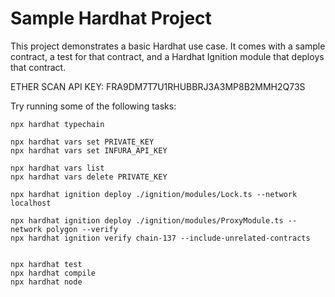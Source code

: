 # Sample Hardhat Project

This project demonstrates a basic Hardhat use case. It comes with a sample contract, a test for that contract, and a Hardhat Ignition module that deploys that contract.

ETHER SCAN API KEY: FRA9DM7T7U1RHUBBRJ3A3MP8B2MMH2Q73S

Try running some of the following tasks:
```shell
npx hardhat typechain

npx hardhat vars set PRIVATE_KEY
npx hardhat vars set INFURA_API_KEY

npx hardhat vars list
npx hardhat vars delete PRIVATE_KEY

npx hardhat ignition deploy ./ignition/modules/Lock.ts --network localhost

npx hardhat ignition deploy ./ignition/modules/ProxyModule.ts --network polygon --verify
npx hardhat ignition verify chain-137 --include-unrelated-contracts


npx hardhat test
npx hardhat compile
npx hardhat node
```
